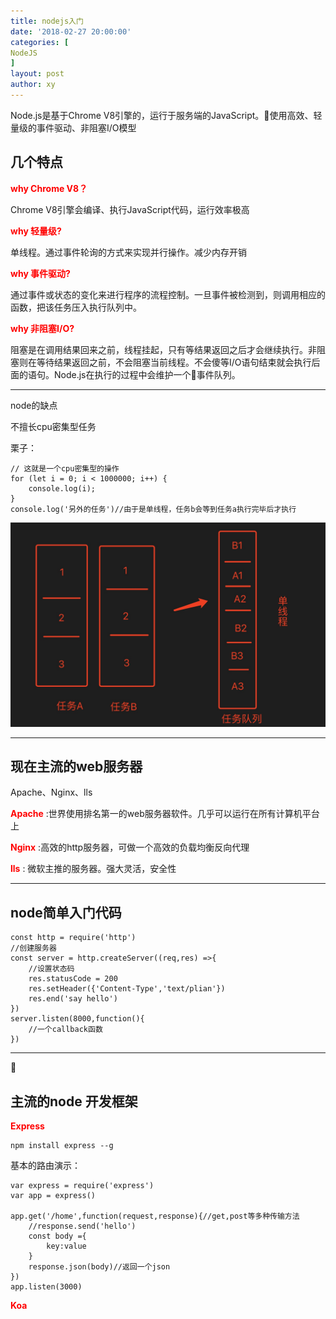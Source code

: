 ```yaml
---
title: nodejs入门
date: '2018-02-27 20:00:00'
categories: [
NodeJS
]
layout: post
author: xy
---
```



Node.js是基于Chrome V8引擎的，运行于服务端的JavaScript。使用高效、轻量级的事件驱动、非阻塞I/O模型

<h2><b>几个特点</b></h2>

<b style="color:#f00">why Chrome V8？</b>

Chrome V8引擎会编译、执行JavaScript代码，运行效率极高

<b style="color:#f00">why 轻量级?</b>

单线程。通过事件轮询的方式来实现并行操作。减少内存开销

<b style="color:#f00">why 事件驱动?</b>

通过事件或状态的变化来进行程序的流程控制。一旦事件被检测到，则调用相应的函数，把该任务压入执行队列中。


<b style="color:#f00">why 非阻塞I/O?</b>

阻塞是在调用结果回来之前，线程挂起，只有等结果返回之后才会继续执行。非阻塞则在等待结果返回之前，不会阻塞当前线程。不会傻等I/O语句结束就会执行后面的语句。Node.js在执行的过程中会维护一个事件队列。

------------- 

node的缺点

不擅长cpu密集型任务

栗子：

    // 这就是一个cpu密集型的操作
    for (let i = 0; i < 1000000; i++) {
        console.log(i);
    }
    console.log('另外的任务')//由于是单线程，任务b会等到任务a执行完毕后才执行

![阻塞](/images/nodeJS/单线程.jpg)


--------------

<h2><b>现在主流的web服务器</b></h2>

Apache、Nginx、lls

<b style="color:#f00">Apache</b> :世界使用排名第一的web服务器软件。几乎可以运行在所有计算机平台上

<b style="color:#f00">Nginx</b>  :高效的http服务器，可做一个高效的负载均衡反向代理

<b style="color:#f00">lls</b> : 微软主推的服务器。强大灵活，安全性



-----------------


<h2><b>node简单入门代码</b></h2>

    const http = require('http')
    //创建服务器
    const server = http.createServer((req,res) =>{
        //设置状态码
        res.statusCode = 200
        res.setHeader({'Content-Type','text/plian'})
        res.end('say hello')
    })
    server.listen(8000,function(){
        //一个callback函数
    })


----------------

<h2><b>主流的node 开发框架</b></h2>

<b style="color:#f00">Express</b>

    npm install express --g

基本的路由演示：

    var express = require('express')
    var app = express()

    app.get('/home',function(request,response){//get,post等多种传输方法
        //response.send('hello')
        const body ={
            key:value
        }
        response.json(body)//返回一个json
    })
    app.listen(3000)


<b style="color:#f00">Koa</b>

